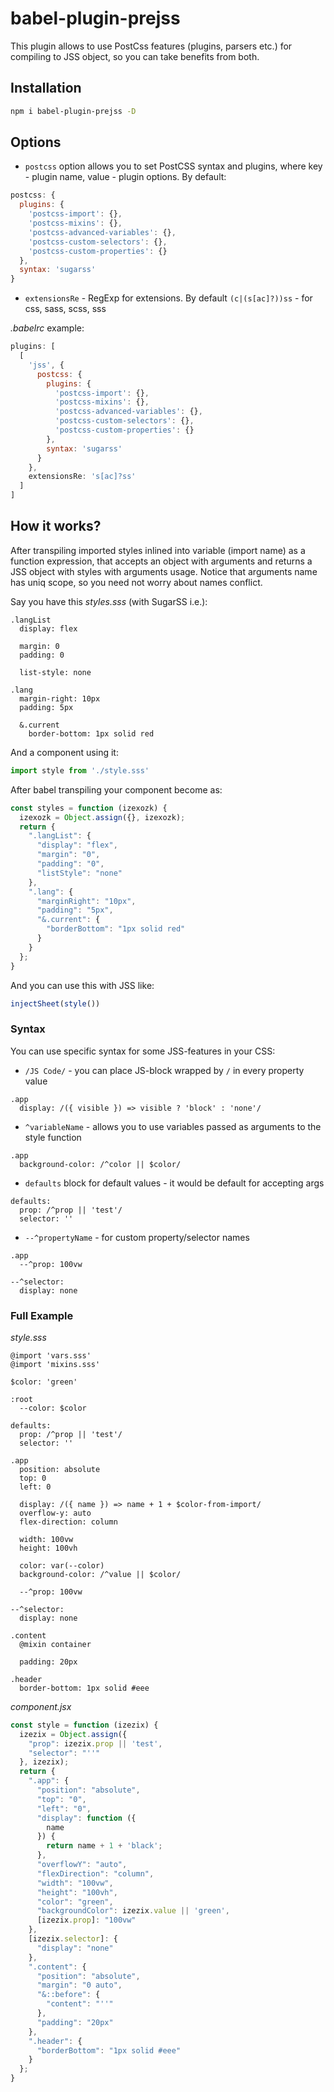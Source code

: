 # babel-plugin-prejss

This plugin allows to use PostCss features (plugins, parsers etc.) for compiling to JSS object, so you can take benefits from both.

## Installation

```sh
npm i babel-plugin-prejss -D
```

## Options

- `postcss` option allows you to set PostCSS syntax and plugins, where key - plugin name, value - plugin options. By default:
```js
postcss: {
  plugins: {
    'postcss-import': {},
    'postcss-mixins': {},
    'postcss-advanced-variables': {},
    'postcss-custom-selectors': {},
    'postcss-custom-properties': {}
  },
  syntax: 'sugarss'
}
```
- `extensionsRe` - RegExp for extensions. By default `(c|(s[ac]?))ss` - for css, sass, scss, sss

*.babelrc* example:

```js
plugins: [
  [
    'jss', {
      postcss: {
        plugins: {
          'postcss-import': {},
          'postcss-mixins': {},
          'postcss-advanced-variables': {},
          'postcss-custom-selectors': {},
          'postcss-custom-properties': {}
        },
        syntax: 'sugarss'
      }
    },
    extensionsRe: 's[ac]?ss'
  ]
]
```

## How it works?

After transpiling imported styles inlined into variable (import name) as a function expression, that accepts an object with arguments and returns a JSS object with styles with arguments usage. Notice that arguments name has uniq scope, so you need not worry about names conflict.

Say you have this *styles.sss* (with SugarSS i.e.):

```stylus
.langList
  display: flex

  margin: 0
  padding: 0

  list-style: none

.lang
  margin-right: 10px
  padding: 5px

  &.current
    border-bottom: 1px solid red
```

And a component using it:
```jsx
import style from './style.sss'
```

After babel transpiling your component become as:
```jsx
const styles = function (izexozk) {
  izexozk = Object.assign({}, izexozk);
  return {
    ".langList": {
      "display": "flex",
      "margin": "0",
      "padding": "0",
      "listStyle": "none"
    },
    ".lang": {
      "marginRight": "10px",
      "padding": "5px",
      "&.current": {
        "borderBottom": "1px solid red"
      }
    }
  };
}
```

And you can use this with JSS like:
```jsx
injectSheet(style())
```

### Syntax

You can use specific syntax for some JSS-features in your CSS:
- `/JS Code/` - you can place JS-block wrapped by `/` in every property value
```stylus
.app
  display: /({ visible }) => visible ? 'block' : 'none'/
```
- `^variableName` - allows you to use variables passed as arguments to the style function
```stylus
.app
  background-color: /^color || $color/
```
- `defaults` block for default values - it would be default for accepting args
```stylus
defaults:
  prop: /^prop || 'test'/
  selector: ''
```
- `--^propertyName` - for custom property/selector names
```stylus
.app
  --^prop: 100vw

--^selector:
  display: none
```

### Full Example

*style.sss*
```stylus
@import 'vars.sss'
@import 'mixins.sss'

$color: 'green'

:root
  --color: $color

defaults:
  prop: /^prop || 'test'/
  selector: ''

.app
  position: absolute
  top: 0
  left: 0

  display: /({ name }) => name + 1 + $color-from-import/
  overflow-y: auto
  flex-direction: column

  width: 100vw
  height: 100vh

  color: var(--color)
  background-color: /^value || $color/

  --^prop: 100vw

--^selector:
  display: none

.content
  @mixin container

  padding: 20px

.header
  border-bottom: 1px solid #eee
```

*component.jsx*
```jsx
const style = function (izezix) {
  izezix = Object.assign({
    "prop": izezix.prop || 'test',
    "selector": "''"
  }, izezix);
  return {
    ".app": {
      "position": "absolute",
      "top": "0",
      "left": "0",
      "display": function ({
        name
      }) {
        return name + 1 + 'black';
      },
      "overflowY": "auto",
      "flexDirection": "column",
      "width": "100vw",
      "height": "100vh",
      "color": "green",
      "backgroundColor": izezix.value || 'green',
      [izezix.prop]: "100vw"
    },
    [izezix.selector]: {
      "display": "none"
    },
    ".content": {
      "position": "absolute",
      "margin": "0 auto",
      "&::before": {
        "content": "''"
      },
      "padding": "20px"
    },
    ".header": {
      "borderBottom": "1px solid #eee"
    }
  };
}

